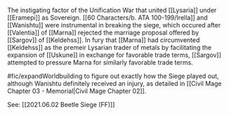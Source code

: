 
The instigating factor of the Unification War that united [[Lysaria]] under [[Eramepi]] as Sovereign. [[60 Characters/b. ATA 100-199/Irella]] and [[Wanishtu]] were instrumental in breaking the siege, which occured after [[Valentia]] of [[Marna]] rejected the marriage proposal offered by [[Sargov]] of [[Keldehss]]. In fury that [[Marna]] had circumvented [[Keldehss]] as the premeir Lysarian trader of metals by facilitating the expansion of [[Uskune]] in exchange for favorable trade terms, [[Sargov]] attempted to pressure Marna for similarly favorable trade terms. 

#fic/expandWorldbuilding to figure out exactly how the Siege played out, although Wanishtu definitely received an injury, as detailed in [[Civil Mage Chapter 03 - Memorial|Civil Mage Chapter 02]].

See: [[2021.06.02 Beetle Siege (FF)]]